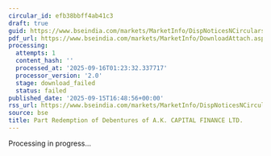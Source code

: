 ```yaml
---
circular_id: efb38bbff4ab41c3
draft: true
guid: https://www.bseindia.com/markets/MarketInfo/DispNoticesNCirculars.aspx?Noticeid={A8576EC5-DE54-4A59-9F0F-4243827C0CC5}&noticeno=20250915-78&dt=09/15/2025&icount=78&totcount=81&flag=0
pdf_url: https://www.bseindia.com/markets/MarketInfo/DownloadAttach.aspx?id=20250915-78&attachedId=
processing:
  attempts: 1
  content_hash: ''
  processed_at: '2025-09-16T01:23:32.337717'
  processor_version: '2.0'
  stage: download_failed
  status: failed
published_date: '2025-09-15T16:48:56+00:00'
rss_url: https://www.bseindia.com/markets/MarketInfo/DispNoticesNCirculars.aspx?Noticeid={A8576EC5-DE54-4A59-9F0F-4243827C0CC5}&noticeno=20250915-78&dt=09/15/2025&icount=78&totcount=81&flag=0
source: bse
title: Part Redemption of Debentures of A.K. CAPITAL FINANCE LTD.
---
```


Processing in progress...